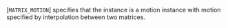 [`MATRIX_MOTION`]
specifies that the instance is a motion instance with motion specified
by interpolation between two matrices.